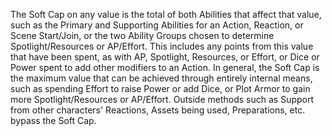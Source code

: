 The Soft Cap on any value is the total of both Abilities that affect that value, such as the Primary and Supporting Abilities for an Action, Reaction, or Scene Start/Join, or the two Ability Groups chosen to determine Spotlight/Resources or AP/Effort. This includes any points from this value that have been spent, as with AP, Spotlight, Resources, or Effort, or Dice or Power spent to add other modifiers to an Action.
In general, the Soft Cap is the maximum value that can be achieved through entirely internal means, such as spending Effort to raise Power or add Dice, or Plot Armor to gain more Spotlight/Resources or AP/Effort. Outside methods such as Support from other characters' Reactions, Assets being used, Preparations, etc. bypass the Soft Cap.
